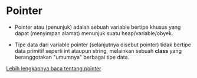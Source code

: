 # Pointer 

- Pointer atau (penunjuk) adalah sebuah variable bertipe khusus yang dapat (menyimpan alamat) menunjuk suatu heap/variable/obyek.

- Tipe data dari variable pointer (selanjutnya disebut pointer) tidak bertipe data primitif seperti int ataupun string, melainkan sebuah <b>class</b> yang beranggotakan "umumnya" berbagai tipe data.

[Lebih lengkapnya baca tentang pointer](https://github.com/mahesri/ABC-bsml-jpkw/blob/main/assets/Modul/MODUL%207%20(75-89).pdf)